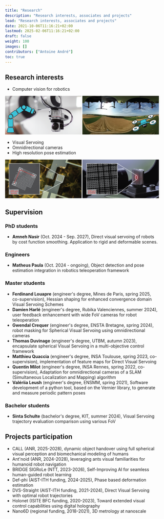 ```yaml
---
title: "Research"
description: "Research interests, associates and projects"
lead: "Research interests, associates and projects"
date: 2021-10-06T11:16:21+02:00
lastmod: 2025-02-06T11:16:21+02:00
draft: false
weight: 100
images: []
contributors: ["Antoine André"]
toc: true
---
```


## Research interests

- Computer vision for robotics

![omniExample](omni_vision_examples.png)

- Visual Servoing
- Omnidirectional cameras
- High resolution pose estimation

![HighResPoseSensing](periodic_patterns_example.png)

## Supervision

### PhD students

- **Amneh Nasir** (Oct. 2024 - Sep. 2027), Direct visual servoing of robots by cost function smoothing. Application to rigid and deformable scenes.

### Engineers

- **Matheus Paula** (Oct. 2024 - ongoing), Object detection and pose estimation integration in robotics teleoperation framework

### Master students

- **Ferdinand Louapre** (engineer's degree, Mines de Paris, spring 2025, co-supervision), Hessian shaping for enhanced convergence domain Visual Servoing Schemes
- **Damien Harlé** (engineer's degree, Rubika Valenciennes, summer 2024), user feedback enhancement with wide FoV cameras for robot teleoperation
- **Gwendal Crequer** (engineer's degree, ENSTA Bretagne, spring 2024), robot masking for Spherical Visual Servoing using omnidirectional cameras
- **Thomas Duvinage** (engineer's degree, UTBM, autumn 2023), encapsulate spherical Visual Servoing in a multi-objective control framework
- **Matthieu Quaccia** (engineer's degree, INSA Toulouse, spring 2023, co-supervision), implementation of feature maps for Direct Visual Servoing
- **Quentin Milot** (engineer's degree, INSA Rennes, spring 2022, co-supervision), Adaptation for omnidirectional cameras of a SLAM (Simultaneous Localization and Mapping) algorithm
- **Valériia Leush** (engineer's degree, ENSMM, spring 2021), Software development of a python tool, based on the Vernier library, to generate and measure periodic pattern poses

### Bachelor students

- **Sinta Schulte** (bachelor's degree, KIT, summer 2024), Visual Servoing trajectory evaluation comparison using various FoV

## Projects participation

- CALL (ANR, 2025-2028), dynamic object handover using full spherical visual perception and biomechanical modeling of humans
- Ant'noid (ANR, 2024-2028), leveraging ants visual familiarities for humanoid robot navigation
- BRIDGE SIGRoLe (NTT, 2023-2026), Self-Improving AI for seamless human-guided robot learning
- Def-phi (AIST-ITH funding, 2024-2025), Phase based deformation estimation
- DVS-Straight (AIST-ITH funding, 2021-2024), Direct Visual Servoing with optimal robot trajectories
- Holonet (ISITE BFC funding, 2020-2023), Toward extended visual control capabilities using digital holography
- Nano6D (regional funding, 2018-2021), 3D metrology at nanoscale
